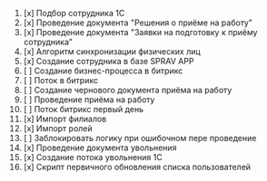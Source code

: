 1. [x] Подбор сотрудника 1С
2. [x] Проведение документа "Решения о приёме на работу"
3. [x] Проведение документа "Заявки на подготовку к приёму сотрудника"
4. [x] Алгоритм синхронизации физических лиц    
5. [x] Создание сотрудника в базе SPRAV APP
6. [ ] Создание бизнес-процесса в битрикс
7. [ ] Поток в битрикс
8. [ ] Создание чернового документа приёма на работу
9. [ ] Проведение приёма на работу
10. [ ] Поток битрикс первый день
11. [x] Импорт филиалов
12. [x] Импорт ролей
13. [ ] Заблокировать логику при ошибочном пере проведение
14. [x] Проведение документа увольнения
15. [x] Создание потока увольнения 1С
16. [x] Скрипт первичного обновления списка пользователей